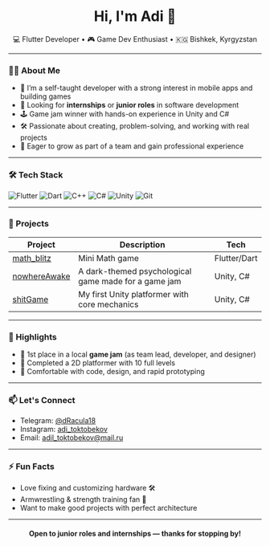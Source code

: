 <h1 align="center">Hi, I'm Adi 👋</h1>

<p align="center">
  💻 Flutter  Developer • 🎮 Game Dev Enthusiast • 🇰🇬 Bishkek, Kyrgyzstan
</p>

---

### 👨‍💻 About Me

- 🧠 I’m a self-taught developer with a strong interest in mobile apps and building games
- 🎯 Looking for **internships** or **junior roles** in software development
- 🕹️ Game jam winner with hands-on experience in Unity and C#
- 🛠 Passionate about creating, problem-solving, and working with real projects
- 🚀 Eager to grow as part of a team and gain professional experience

---

### 🛠 Tech Stack

![Flutter](https://img.shields.io/badge/Flutter-%2302569B.svg?style=for-the-badge&logo=Flutter&logoColor=white)
![Dart](https://img.shields.io/badge/dart-%230175C2.svg?style=for-the-badge&logo=dart&logoColor=white)
![C++](https://img.shields.io/badge/c++-%2300599C.svg?style=for-the-badge&logo=c%2B%2B&logoColor=white)
![C#](https://img.shields.io/badge/c%23-%23239120.svg?style=for-the-badge&logo=csharp&logoColor=white)
![Unity](https://img.shields.io/badge/unity-%23000000.svg?style=for-the-badge&logo=unity&logoColor=white)
![Git](https://img.shields.io/badge/git-%23F05033.svg?style=for-the-badge&logo=git&logoColor=white)

---

### 📌 Projects

| Project | Description | Tech |
|--------|-------------|------|
| [math_blitz](https://github.com/Atoktobekov/math_blitz) | Mini Math game | Flutter/Dart|
| [nowhereAwake](https://github.com/Atoktobekov/nowhereAwake) | A dark-themed psychological game made for a game jam | Unity, C# |
| [shitGame](https://github.com/Atoktobekov/shitGame) | My first Unity platformer with core mechanics | Unity, C# |


---

### 🏅 Highlights

- 🥇 1st place in a local **game jam** (as team lead, developer, and designer)
- 🧩 Completed a 2D platformer with 10 full levels
- 🔧 Comfortable with code, design, and rapid prototyping

---

### 📫 Let's Connect

- Telegram: [@dRacula18](https://t.me/dRacula18)
- Instagram: [adi_toktobekov](https://www.instagram.com/adi_toktobekov)
- Email: adil_toktobekov@mail.ru

---

### ⚡ Fun Facts

- Love fixing and customizing hardware 🛠
- Armwrestling & strength training fan 💪
- Want to make good projects with perfect architecture

---

<h4 align="center">Open to junior roles and internships — thanks for stopping by!</h4>
